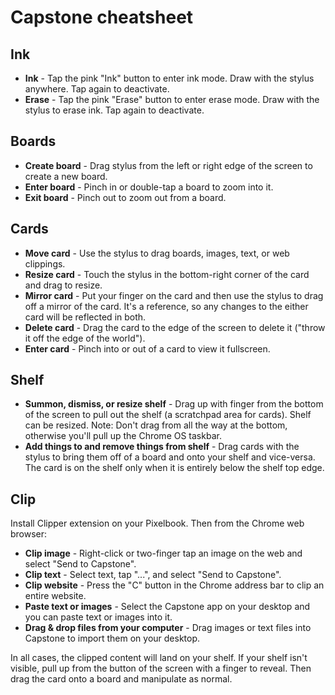 # Capstone cheatsheet

## Ink

* **Ink** - Tap the pink "Ink" button to enter ink mode. Draw with the stylus anywhere. Tap again to deactivate.
* **Erase** - Tap the pink "Erase" button to enter erase mode. Draw with the stylus to erase ink. Tap again to deactivate.

## Boards

* **Create board** - Drag stylus from the left or right edge of the screen to create a new board.
* **Enter board** - Pinch in or double-tap a board to zoom into it.
* **Exit board** - Pinch out to zoom out from a board.

## Cards

* **Move card** - Use the stylus to drag boards, images, text, or web clippings.
* **Resize card** - Touch the stylus in the bottom-right corner of the card and drag to resize.
* **Mirror card** - Put your finger on the card and then use the stylus to drag off a mirror of the card. It's a reference, so any changes to the either card will be reflected in both.
* **Delete card** - Drag the card to the edge of the screen to delete it ("throw it off the edge of the world").
* **Enter card** - Pinch into or out of a card to view it fullscreen.

## Shelf

* **Summon, dismiss, or resize shelf** - Drag up with finger from the bottom of the screen to pull out the shelf (a scratchpad area for cards). Shelf can be resized. Note: Don't drag from all the way at the bottom, otherwise you'll pull up the Chrome OS taskbar.
* **Add things to and remove things from shelf** - Drag cards with the stylus to bring them off of a board and onto your shelf and vice-versa. The card is on the shelf only when it is entirely below the shelf top edge.

## Clip

Install Clipper extension on your Pixelbook. Then from the Chrome web browser:

* **Clip image** - Right-click or two-finger tap an image on the web and select "Send to Capstone".
* **Clip text** - Select text, tap "...", and select "Send to Capstone".
* **Clip website** - Press the "C" button in the Chrome address bar to clip an entire website.
* **Paste text or images** - Select the Capstone app on your desktop and you can paste text or images into it.
* **Drag & drop files from your computer** - Drag images or text files into Capstone to import them on your desktop.

In all cases, the clipped content will land on your shelf. If your shelf isn't visible, pull up from the button of the screen with a finger to reveal. Then drag the card onto a board and manipulate as normal.
